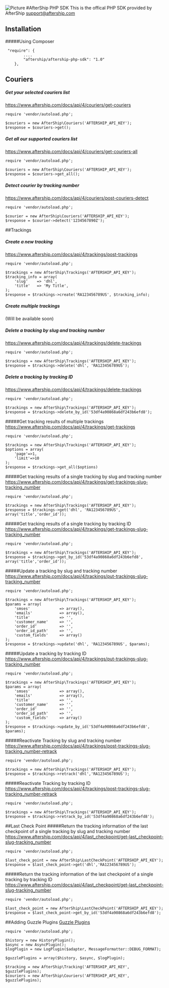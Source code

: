 ![Picture](https://www.aftership.com/assets/common/img/logo-aftership-premium-bright.png)
#AfterShip PHP SDK
This is the offical PHP SDK provided by AfterShip <support@aftership.com>

## Installation
#####Using Composer
```
 "require": {
        ....
        "aftership/aftership-php-sdk": "1.0"
    },
```

## Couriers
##### Get your selected couriers list
https://www.aftership.com/docs/api/4/couriers/get-couriers
```
require 'vendor/autoload.php';

$couriers = new AfterShip\Couriers('AFTERSHIP_API_KEY');
$response = $couriers->get();
```

##### Get all our supported couriers list
https://www.aftership.com/docs/api/4/couriers/get-couriers-all
```
require 'vendor/autoload.php';

$couriers = new AfterShip\Couriers('AFTERSHIP_API_KEY');
$response = $couriers->get_all();
```

##### Detect courier by tracking number
https://www.aftership.com/docs/api/4/couriers/post-couriers-detect
```
require 'vendor/autoload.php';

$courier = new AfterShip\Couriers('AFTERSHIP_API_KEY');
$response = $courier->detect('1234567890Z');
```

##Trackings
##### Create a new tracking
https://www.aftership.com/docs/api/4/trackings/post-trackings
```
require 'vendor/autoload.php';

$trackings = new AfterShip\Trackings('AFTERSHIP_API_KEY');
$tracking_info = array(
    'slug'    => 'dhl',
    'title'   => 'My Title',
);
$response = $trackings->create('RA123456789US', $tracking_info);
```

##### Create multiple trackings
(Will be available soon)

##### Delete a tracking by slug and tracking number
https://www.aftership.com/docs/api/4/trackings/delete-trackings
```
require 'vendor/autoload.php';

$trackings = new AfterShip\Trackings('AFTERSHIP_API_KEY');
$response = $trackings->delete('dhl', 'RA123456789US');
```

##### Delete a tracking by tracking ID
https://www.aftership.com/docs/api/4/trackings/delete-trackings
```
require 'vendor/autoload.php';

$trackings = new AfterShip\Trackings('AFTERSHIP_API_KEY');
$response = $trackings->delete_by_id('53df4a90868a6df243b6efd8');
```

#####Get tracking results of multiple trackings
https://www.aftership.com/docs/api/4/trackings/get-trackings
```
require 'vendor/autoload.php';

$trackings = new AfterShip\Trackings('AFTERSHIP_API_KEY');
$options = array(
    'page'=>1,
    'limit'=>10
);
$response = $trackings->get_all($options)
```

#####Get tracking results of a single tracking by slug and tracking number
https://www.aftership.com/docs/api/4/trackings/get-trackings-slug-tracking_number
```
require 'vendor/autoload.php';

$trackings = new AfterShip\Trackings('AFTERSHIP_API_KEY');
$response = $trackings->get('dhl', 'RA123456789US', array('title','order_id'));
```

#####Get tracking results of a single tracking by tracking ID
https://www.aftership.com/docs/api/4/trackings/get-trackings-slug-tracking_number
```
require 'vendor/autoload.php';

$trackings = new AfterShip\Trackings('AFTERSHIP_API_KEY');
$response = $trackings->get_by_id('53df4a90868a6df243b6efd8', array('title','order_id'));
```

#####Update a tracking by slug and tracking number
https://www.aftership.com/docs/api/4/trackings/put-trackings-slug-tracking_number
```
require 'vendor/autoload.php';

$trackings = new AfterShip\Trackings('AFTERSHIP_API_KEY');
$params = array(
    'smses'             => array(),
    'emails'            => array(),
    'title'             => '',
    'customer_name'     => '',
    'order_id'          => '',
    'order_id_path'     => '',
    'custom_fields'     => array()
);
$response = $trackings->update('dhl', 'RA123456789US', $params);
```

#####Update a tracking by tracking ID
https://www.aftership.com/docs/api/4/trackings/put-trackings-slug-tracking_number
```
require 'vendor/autoload.php';

$trackings = new AfterShip\Trackings('AFTERSHIP_API_KEY');
$params = array(
    'smses'             => array(),
    'emails'            => array(),
    'title'             => '',
    'customer_name'     => '',
    'order_id'          => '',
    'order_id_path'     => '',
    'custom_fields'     => array()
);
$response = $trackings->update_by_id('53df4a90868a6df243b6efd8', $params);
```

#####Reactivate Tracking by slug and tracking number
https://www.aftership.com/docs/api/4/trackings/post-trackings-slug-tracking_number-retrack
```
require 'vendor/autoload.php';

$trackings = new AfterShip\Trackings('AFTERSHIP_API_KEY');
$response = $trackings->retrack('dhl','RA123456789US');
```

#####Reactivate Tracking by tracking ID
https://www.aftership.com/docs/api/4/trackings/post-trackings-slug-tracking_number-retrack
```
require 'vendor/autoload.php';

$trackings = new AfterShip\Trackings('AFTERSHIP_API_KEY');
$response = $trackings->retrack_by_id('53df4a90868a6df243b6efd8');
```

##Last Check Point
#####Return the tracking information of the last checkpoint of a single tracking by slug and tracking number
https://www.aftership.com/docs/api/4/last_checkpoint/get-last_checkpoint-slug-tracking_number
```
require 'vendor/autoload.php';

$last_check_point = new AfterShip\LastCheckPoint('AFTERSHIP_API_KEY');
$response = $last_check_point->get('dhl','RA123456789US');
```

#####Return the tracking information of the last checkpoint of a single tracking by tracking ID
https://www.aftership.com/docs/api/4/last_checkpoint/get-last_checkpoint-slug-tracking_number
```
require 'vendor/autoload.php';

$last_check_point = new AfterShip\LastCheckPoint('AFTERSHIP_API_KEY');
$response = $last_check_point->get_by_id('53df4a90868a6df243b6efd8');
```

##Adding Guzzle Plugins
[Guzzle Plugins](http://guzzlephp.org/plugins/plugins-overview.html)

```
require 'vendor/autoload.php';

$history = new HistoryPlugin();
$async = new AsyncPlugin();
$logPlugin = new LogPlugin($adapter, MessageFormatter::DEBUG_FORMAT);

$guzzlePlugins = array($history, $async, $logPlugin);

$tracking = new AfterShip\Tracking('AFTERSHIP_API_KEY', $guzzlePlugins);
$couriers = new AfterShip\Couriers('AFTERSHIP_API_KEY', $guzzlePlugins);
```
